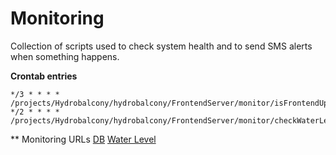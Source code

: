 # Monitoring 
Collection of scripts used to check system health and to send SMS alerts when something happens.

**Crontab entries**

    */3 * * * * /projects/Hydrobalcony/hydrobalcony/FrontendServer/monitor/isFrontendUp.js
    */2 * * * * /projects/Hydrobalcony/hydrobalcony/FrontendServer/monitor/checkWaterLevel.js
    
** Monitoring URLs
[DB](http://hydro.weekendhack.it/status/ok.html)
[Water Level](http://hydro.weekendhack.it/status/waterLevelOk.html)
